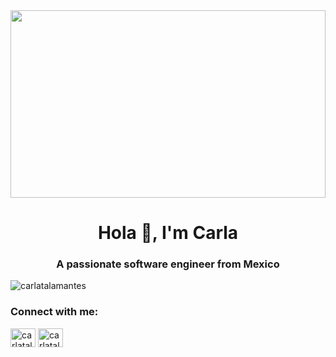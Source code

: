 <img src="https://images.pexels.com/photos/1705254/pexels-photo-1705254.jpeg?auto=compress&cs=tinysrgb&dpr=2&h=650&w=940" width="100%" height="300px"/>

<h1 align="center">Hola 👋, I'm Carla</h1>
<h3 align="center">A passionate software engineer from Mexico</h3>


<p align="left"> <img src="https://komarev.com/ghpvc/?username=carlatalamantes&label=Profile%20views&color=0e75b6&style=flat" alt="carlatalamantes" /> </p>

<h3 align="left">Connect with me:</h3>
<p align="left">
<a href="https://linkedin.com/in/carlatalamantes" target="blank"><img align="center" src="https://cdn.jsdelivr.net/npm/simple-icons@3.0.1/icons/linkedin.svg" alt="carlatalamantes" height="30" width="40" /></a>
<a href="https://instagram.com/carlatalamantes" target="blank"><img align="center" src="https://cdn.jsdelivr.net/npm/simple-icons@3.0.1/icons/instagram.svg" alt="carlatalamantes" height="30" width="40" /></a>
</p>



